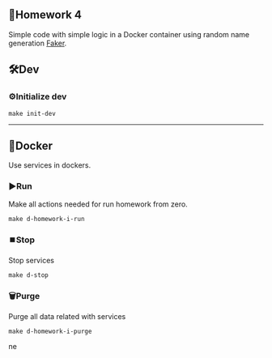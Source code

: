 ## 📝Homework 4
Simple code with simple logic in a Docker container using random name generation [Faker](https://pypi.org/search/?q=faker).

## 🛠️Dev
### ⚙️Initialize dev
```shell
make init-dev
```
***
## 🐳Docker
Use services in dockers.
### ▶️Run
Make all actions needed for run homework from zero.
```shell
make d-homework-i-run
```
### ⏹️Stop
Stop services
```shell
make d-stop
```
### 🗑️Purge
Purge all data related with services
```shell
make d-homework-i-purge
```
ne